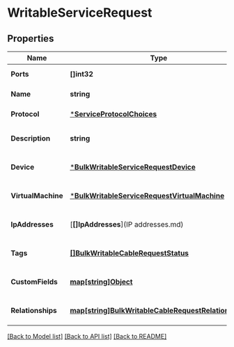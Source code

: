 # WritableServiceRequest

## Properties
Name | Type | Description | Notes
------------ | ------------- | ------------- | -------------
**Ports** | **[]int32** |  | [default to null]
**Name** | **string** |  | [default to null]
**Protocol** | [***ServiceProtocolChoices**](ServiceProtocolChoices.md) |  | [default to null]
**Description** | **string** |  | [optional] [default to null]
**Device** | [***BulkWritableServiceRequestDevice**](BulkWritableServiceRequest_device.md) |  | [optional] [default to null]
**VirtualMachine** | [***BulkWritableServiceRequestVirtualMachine**](BulkWritableServiceRequest_virtual_machine.md) |  | [optional] [default to null]
**IpAddresses** | [**[]IpAddresses**](IP addresses.md) |  | [optional] [default to null]
**Tags** | [**[]BulkWritableCableRequestStatus**](BulkWritableCableRequest_status.md) |  | [optional] [default to null]
**CustomFields** | [**map[string]Object**](.md) |  | [optional] [default to null]
**Relationships** | [**map[string]BulkWritableCableRequestRelationships**](BulkWritableCableRequest_relationships.md) |  | [optional] [default to null]

[[Back to Model list]](../README.md#documentation-for-models) [[Back to API list]](../README.md#documentation-for-api-endpoints) [[Back to README]](../README.md)

